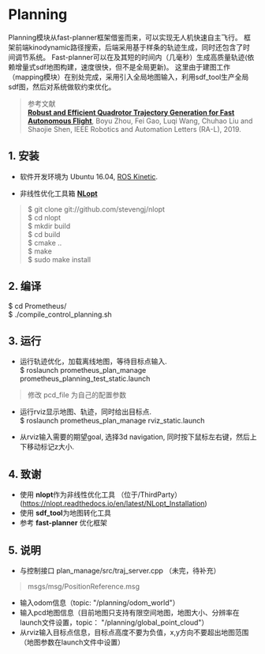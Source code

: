 # Planning

Planning模块从fast-planner框架借鉴而来，可以实现无人机快速自主飞行。
框架前端kinodynamic路径搜索，后端采用基于样条的轨迹生成，同时还包含了时间调节系统。
Fast-planner可以在及其短的时间内（几毫秒）生成高质量轨迹(依赖增量式sdf地图构建，速度很快，但不是全局更新)。
这里由于建图工作（mapping模块）在别处完成，采用引入全局地图输入，利用sdf_tool生产全局sdf图，然后对系统做软约束优化。

>参考文献  
>[__Robust and Efficient Quadrotor Trajectory Generation for Fast Autonomous Flight__](https://ieeexplore.ieee.org/document/8758904), Boyu Zhou, Fei Gao, Luqi Wang, Chuhao Liu and Shaojie Shen, IEEE Robotics and Automation Letters (RA-L), 2019.


## 1. 安装

* 软件开发环境为 Ubuntu 16.04, [ROS Kinetic](http://wiki.ros.org/kinetic/Installation/Ubuntu).

* 非线性优化工具箱 [**NLopt**](https://github.com/stevengj/nlopt)
> $ git clone git://github.com/stevengj/nlopt  
  $ cd nlopt  
  $ mkdir build  
  $ cd build  
  $ cmake ..  
  $ make  
  $ sudo make install  

## 2. 编译  
$ cd Prometheus/  
$ ./compile_control_planning.sh

## 3. 运行  

* 运行轨迹优化，加载离线地图，等待目标点输入.  
$ roslaunch prometheus_plan_manage prometheus_planning_test_static.launch  
 > 修改 pcd_file 为自己的配置参数  

* 运行rviz显示地图、轨迹，同时给出目标点.  
$ roslaunch prometheus_plan_manage rviz_static.launch  

* 从rviz输入需要的期望goal, 选择3d navigation, 同时按下鼠标左右键，然后上下移动标记z大小.  


## 4. 致谢
* 使用 **nlopt**作为非线性优化工具 （位于/ThirdParty）(https://nlopt.readthedocs.io/en/latest/NLopt_Installation)  
* 使用 **sdf_tool**为地图转化工具
* 参考 **fast-planner** 优化框架

## 5. 说明
* 与控制接口  plan_manage/src/traj_server.cpp  （未完，待补充）  
> msgs/msg/PositionReference.msg  

* 输入odom信息（topic: "/planning/odom_world"）  
* 输入pcd地图信息（目前地图只支持有限空间地图，地图大小、分辨率在launch文件设置，topic： "/planning/global_point_cloud"）  
* 从rviz输入目标点信息，目标点高度不要为负值，x,y方向不要超出地图范围（地图参数在launch文件中设置）
